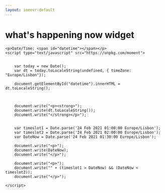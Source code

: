 ```yaml
---
layout: ieeevr-default
---
```


<div>
    <h1 id="past-conferences"> what's happening now widget </h1>
    
    

    <p>Date/Time: <span id="datetime"></span></p>
    <script type="text/javascript" src="https://unpkg.com/moment">
        
        
        var today = new Date();
        var dt = today.toLocaleString(undefined, { timeZone: "Europe/Lisbon"});
        
        document.getElementById("datetime").innerHTML = dt.toLocaleString();

        
        
        document.write("<p><strong>");
        document.write(dt.toLocaleString());
        document.write("</strong></p>");

        
        var timeslot1 = Date.parse('24 Feb 2021 01:00:00 Europe/Lisbon');
        var timeslot2 = Date.parse('24 Feb 2021 02:00:00 Europe/Lisbon');
        var DateNow = Date.parse('24 Feb 2021 01:30:00 Europe/Lisbon');
        
        document.write("<p>");
        document.write(DateNow);
        document.write("</p>");
        
        document.write("<p>");
        document.write("" + (timeslot1 > DateNow) && (DateNow < timeslot2));
        document.write("</p>");
        
    </script>




</div>